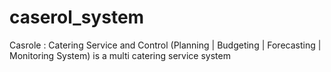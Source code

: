 # caserol_system
Casrole : Catering Service and Control (Planning | Budgeting | Forecasting | Monitoring System) is a multi catering service system
